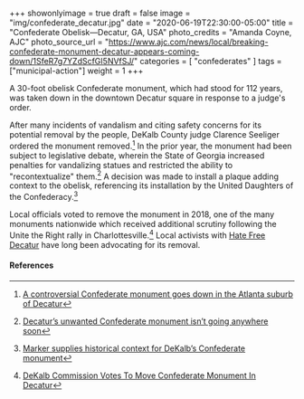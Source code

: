 +++
showonlyimage = true
draft = false
image = "img/confederate_decatur.jpg"
date = "2020-06-19T22:30:00-05:00"
title = "Confederate Obelisk—Decatur, GA, USA"
photo_credits = "Amanda Coyne, AJC"
photo_source_url = "https://www.ajc.com/news/local/breaking-confederate-monument-decatur-appears-coming-down/1SfeR7g7YZdScfGI5NVfSJ/"
categories = [ "confederates" ]
tags = ["municipal-action"]
weight = 1
+++

A 30-foot obelisk Confederate monument, which had stood for 112 years, was taken down in the downtown Decatur square in response to a judge's order.

<!--more-->

After many incidents of vandalism and citing safety concerns for its potential removal by the people, DeKalb County judge Clarence Seeliger ordered the monument removed.[^1] In the prior year, the monument had been subject to legislative debate, wherein the State of Georgia increased penalties for vandalizing statues and restricted the ability to "recontextualize" them.[^2] A decision was made to install a plaque adding context to the obelisk, referencing its installation by the United Daughters of the Confederacy.[^3]

Local officials voted to remove the monument in 2018, one of the many monuments nationwide which received additional scrutiny following the Unite the Right rally in Charlottesville.[^4] Local activists with [Hate Free Decatur](https://www.facebook.com/HateFreeDecatur/) have long been advocating for its removal.

#### References

[^1]: [A controversial Confederate monument goes down in the Atlanta suburb of Decatur](https://edition.cnn.com/2020/06/19/us/decatur-square-confederate-monument-removed/index.html)

[^2]: [Decatur’s unwanted Confederate monument isn’t going anywhere soon](https://saportareport.com/decaturs-unwanted-confederate-monument-isnt-going-anywhere-soon/)

[^3]: [Marker supplies historical context for DeKalb’s Confederate monument](https://www.ajc.com/news/local/marker-supplies-historical-context-for-dekalb-confederate-monument/3mGyZ6ITzCEGVgz785O1zJ/)

[^4]: [DeKalb Commission Votes To Move Confederate Monument In Decatur](https://www.gpbnews.org/post/dekalb-commission-votes-move-confederate-monument-decatur)